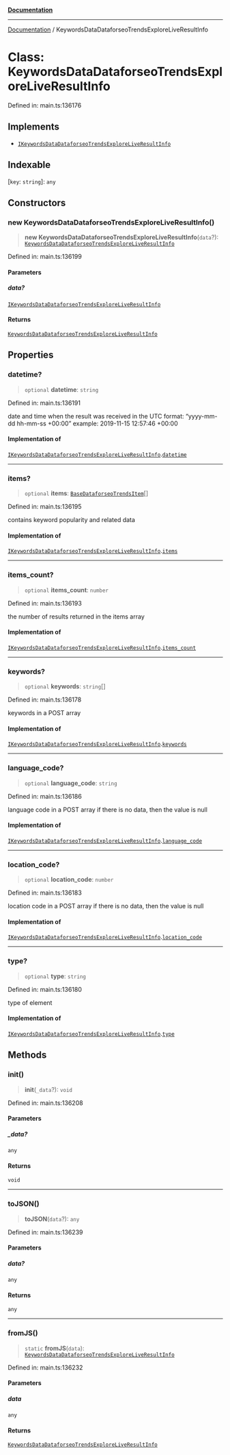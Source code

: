 [**Documentation**](../README.md)

***

[Documentation](../README.md) / KeywordsDataDataforseoTrendsExploreLiveResultInfo

# Class: KeywordsDataDataforseoTrendsExploreLiveResultInfo

Defined in: main.ts:136176

## Implements

- [`IKeywordsDataDataforseoTrendsExploreLiveResultInfo`](../interfaces/IKeywordsDataDataforseoTrendsExploreLiveResultInfo.md)

## Indexable

\[`key`: `string`\]: `any`

## Constructors

### new KeywordsDataDataforseoTrendsExploreLiveResultInfo()

> **new KeywordsDataDataforseoTrendsExploreLiveResultInfo**(`data`?): [`KeywordsDataDataforseoTrendsExploreLiveResultInfo`](KeywordsDataDataforseoTrendsExploreLiveResultInfo.md)

Defined in: main.ts:136199

#### Parameters

##### data?

[`IKeywordsDataDataforseoTrendsExploreLiveResultInfo`](../interfaces/IKeywordsDataDataforseoTrendsExploreLiveResultInfo.md)

#### Returns

[`KeywordsDataDataforseoTrendsExploreLiveResultInfo`](KeywordsDataDataforseoTrendsExploreLiveResultInfo.md)

## Properties

### datetime?

> `optional` **datetime**: `string`

Defined in: main.ts:136191

date and time when the result was received
in the UTC format: “yyyy-mm-dd hh-mm-ss +00:00”
example:
2019-11-15 12:57:46 +00:00

#### Implementation of

[`IKeywordsDataDataforseoTrendsExploreLiveResultInfo`](../interfaces/IKeywordsDataDataforseoTrendsExploreLiveResultInfo.md).[`datetime`](../interfaces/IKeywordsDataDataforseoTrendsExploreLiveResultInfo.md#datetime)

***

### items?

> `optional` **items**: [`BaseDataforseoTrendsItem`](BaseDataforseoTrendsItem.md)[]

Defined in: main.ts:136195

contains keyword popularity and related data

#### Implementation of

[`IKeywordsDataDataforseoTrendsExploreLiveResultInfo`](../interfaces/IKeywordsDataDataforseoTrendsExploreLiveResultInfo.md).[`items`](../interfaces/IKeywordsDataDataforseoTrendsExploreLiveResultInfo.md#items)

***

### items\_count?

> `optional` **items\_count**: `number`

Defined in: main.ts:136193

the number of results returned in the items array

#### Implementation of

[`IKeywordsDataDataforseoTrendsExploreLiveResultInfo`](../interfaces/IKeywordsDataDataforseoTrendsExploreLiveResultInfo.md).[`items_count`](../interfaces/IKeywordsDataDataforseoTrendsExploreLiveResultInfo.md#items_count)

***

### keywords?

> `optional` **keywords**: `string`[]

Defined in: main.ts:136178

keywords in a POST array

#### Implementation of

[`IKeywordsDataDataforseoTrendsExploreLiveResultInfo`](../interfaces/IKeywordsDataDataforseoTrendsExploreLiveResultInfo.md).[`keywords`](../interfaces/IKeywordsDataDataforseoTrendsExploreLiveResultInfo.md#keywords)

***

### language\_code?

> `optional` **language\_code**: `string`

Defined in: main.ts:136186

language code in a POST array
if there is no data, then the value is null

#### Implementation of

[`IKeywordsDataDataforseoTrendsExploreLiveResultInfo`](../interfaces/IKeywordsDataDataforseoTrendsExploreLiveResultInfo.md).[`language_code`](../interfaces/IKeywordsDataDataforseoTrendsExploreLiveResultInfo.md#language_code)

***

### location\_code?

> `optional` **location\_code**: `number`

Defined in: main.ts:136183

location code in a POST array
if there is no data, then the value is null

#### Implementation of

[`IKeywordsDataDataforseoTrendsExploreLiveResultInfo`](../interfaces/IKeywordsDataDataforseoTrendsExploreLiveResultInfo.md).[`location_code`](../interfaces/IKeywordsDataDataforseoTrendsExploreLiveResultInfo.md#location_code)

***

### type?

> `optional` **type**: `string`

Defined in: main.ts:136180

type of element

#### Implementation of

[`IKeywordsDataDataforseoTrendsExploreLiveResultInfo`](../interfaces/IKeywordsDataDataforseoTrendsExploreLiveResultInfo.md).[`type`](../interfaces/IKeywordsDataDataforseoTrendsExploreLiveResultInfo.md#type)

## Methods

### init()

> **init**(`_data`?): `void`

Defined in: main.ts:136208

#### Parameters

##### \_data?

`any`

#### Returns

`void`

***

### toJSON()

> **toJSON**(`data`?): `any`

Defined in: main.ts:136239

#### Parameters

##### data?

`any`

#### Returns

`any`

***

### fromJS()

> `static` **fromJS**(`data`): [`KeywordsDataDataforseoTrendsExploreLiveResultInfo`](KeywordsDataDataforseoTrendsExploreLiveResultInfo.md)

Defined in: main.ts:136232

#### Parameters

##### data

`any`

#### Returns

[`KeywordsDataDataforseoTrendsExploreLiveResultInfo`](KeywordsDataDataforseoTrendsExploreLiveResultInfo.md)
